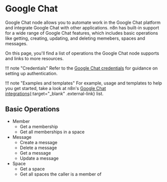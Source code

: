 # Google Chat

Google Chat node allows you to automate work in the Google Chat platform and integrate Google Chat with other applications. n8n has built-in support for a wide range of Google Chat features, which includes basic operations like getting, creating, updating, and deleting memebers, spaces and messages. 

On this page, you'll find a list of operations the Google Chat node supports and links to more resources.

!!! note "Credentials"
    Refer to the [Google Chat credentials](https://docs.n8n.io/integrations/builtin/credentials/google/) for guidance on setting up authentication. 

!!! note "Examples and templates"
    For example, usage and templates to help you get started, take a look at n8n's [Google Chat integrations](https://n8n.io/integrations/google-chat/){:target="_blank" .external-link} list.


## Basic Operations

* Member
    * Get a membership
    * Get all memberships in a space
* Message
    * Create a message
    * Delete a message
    * Get a message
    * Update a message
* Space
    * Get a space
    * Get all spaces the caller is a member of
